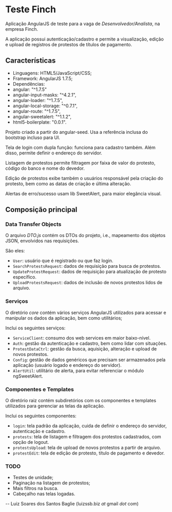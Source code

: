 
# Teste Finch
Aplicação AngularJS de teste para a vaga de *Desenvolvedor/Analista*, na empresa Finch.

A aplicação possui autenticação/cadastro e permite a visualização, edição e upload de registros de protestos de títulos de pagamento.

## Características
 - Linguagens: HTML5/JavaScript/CSS;
 - Framework: AngularJS 1.7.5;
 - Dependências:
  - angular: "^1.7.5"
  - angular-input-masks: "^4.2.1",
  - angular-loader: "^1.7.5",
  - angular-local-storage: "^0.7.1",
  - angular-route: "^1.7.5",
  - angular-sweetalert: "^1.1.2",
  - html5-boilerplate: "0.0.1".

Projeto criado a partir do angular-seed. Usa a referência inclusa do bootstrap incluso para UI.

Tela de login com dupla função: funciona para cadastro também. Além disso, permite definir o endereço do servidor.

Listagem de protestos permite filtragem por faixa de valor do protesto, código do banco e nome do devedor.

Edição de protestos exibe também o usuários responsável pela criação do protesto, bem como as datas de criação e última alteração.

Alertas de erro/sucesso usam lib SweetAlert, para maior elegância visual.

## Composição principal
### Data Transfer Objects
O arquivo *DTO.js* contém os DTOs do projeto, i.e., mapeamento dos objetos JSON, envolvidos nas requisições.

São eles:

 - `User`: usuário que é registrado ou que faz login.
 - `SearchProtestsRequest`: dados de requisição para busca de protestos.
 - `UpdateProtestRequest`: dados de requisição para atualização de protesto específico.
 - `UploadProtestsRequest`: dados de inclusão de novos protestos lidos de arquivo.

### Serviços
O diretório *core* contém vários serviços AngularJS utilizados para acessar e manipular os dados da aplicação, bem como utilitários;

Inclui os seguintes serviços:
 - `ServiceClient`: consumo dos web services em maior baixo-nível.
 - `Auth`: gestão da autenticação e cadastro, bem como lidar com situações.
 - `ProtestDataCtrl`: gestão da busca, aquisição, alteração e upload de novos protestos.
 - `Config`: gestão de dados genéricos que precisam ser armazenados pela aplicação (usuário logado e endereço do servidor).
 - `AlertUtil`: utilitário de alerta, para evitar referenciar o módulo ngSweetAlert.

### Componentes e Templates
O diretório raiz contém subdiretórios com os componentes e templates utilizados para gerenciar as telas da aplicação.

Inclui os seguintes componentes:
 - `login`: tela padrão da aplicação, cuida de definir o endereço do servidor, autenticação e cadastro.
 - `protests`: tela de listagem e filtragem dos protestos cadastrados, com opção de logout.
 - `protestsUpload`: tela de upload de novos protestos a partir de arquivo.
 - `protestEdit`: tela de edição de protesto, título de pagamento e devedor.

### TODO

 - Testes de unidade;
 - Paginação na listagem de protestos;
 - Mais filtros na busca.
 - Cabeçalho nas telas logadas.

-- Luiz Soares dos Santos Baglie (luizssb.biz *at* gmail *dot* com)

